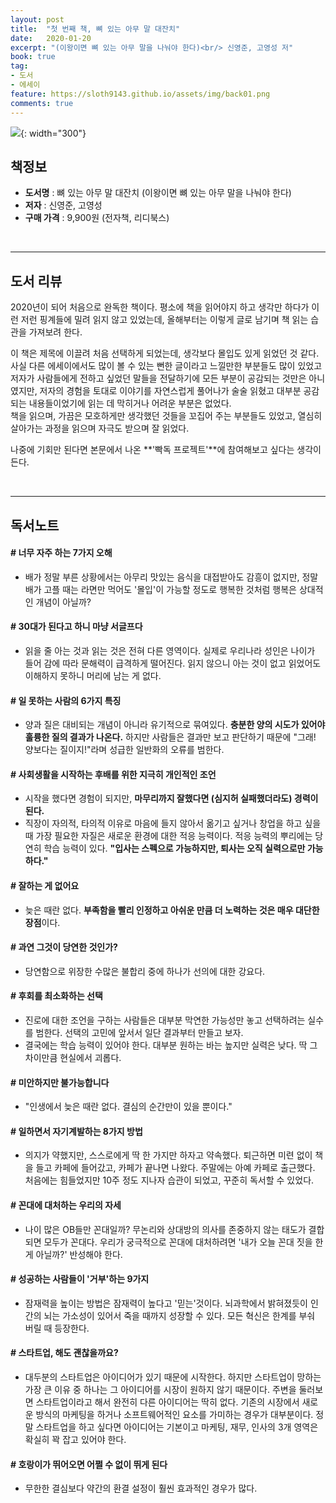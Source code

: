 ```yaml
---
layout: post
title:  "첫 번째 책, 뼈 있는 아무 말 대잔치"
date:   2020-01-20
excerpt: "(이왕이면 뼈 있는 아무 말을 나눠야 한다)<br/> 신영준, 고영성 저"
book: true
tag:
- 도서
- 에세이
feature: https://sloth9143.github.io/assets/img/back01.png
comments: true
---
```


![](https://sloth9143.github.io/assets/img/book/book-01.jpg){: width="300"}

## 책정보
   - **도서명** : 뼈 있는 아무 말 대잔치 (이왕이면 뼈 있는 아무 말을 나눠야 한다)
   - **저자** :  신영준, 고영성
   - **구매 가격** : 9,900원 (전자책, 리디북스)

&nbsp;&nbsp;

---

## 도서 리뷰

2020년이 되어 처음으로 완독한 책이다. 평소에 책을 읽어야지 하고 생각만 하다가 이런 저런 핑계들에 밀려 읽지 않고 있었는데, 올해부터는 이렇게 글로 남기며 책 읽는 습관을 가져보려 한다.

이 책은 제목에 이끌려 처음 선택하게 되었는데, 생각보다 몰입도 있게 읽었던 것 같다.<br/>
사실 다른 에세이에서도 많이 볼 수 있는 뻔한 글이라고 느낄만한 부분들도 많이 있었고 저자가 사람들에게 전하고 싶었던 말들을 전달하기에 모든 부분이 공감되는 것만은 아니였지만, 저자의 경험을 토대로 이야기를 자연스럽게 풀어나가 술술 읽혔고 대부분 공감되는 내용들이었기에 읽는 데 막히거나 어려운 부분은 없었다.<br/>
책을 읽으며, 가끔은 모호하게만 생각했던 것들을 꼬집어 주는 부분들도 있었고, 열심히 살아가는 과정을 읽으며 자극도 받으며 잘 읽었다.

나중에 기회만 된다면 본문에서 나온 **'빡독 프로젝트'**에 참여해보고 싶다는 생각이 든다.

&nbsp;&nbsp;

---

## 독서노트

#### # 너무 자주 하는 7가지 오해
 - 배가 정말 부른 상황에서는 아무리 맛있는 음식을 대접받아도 감흥이 없지만, 정말 배가 고플 때는 라면만 먹어도 '몰입'이 가능할 정도로 행복한 것처럼 행복은 상대적인 개념이 아닐까?

#### # 30대가 된다고 하니 마냥 서글프다
 - 읽을 줄 아는 것과 읽는 것은 전혀 다른 영역이다. 실제로 우리나라 성인은 나이가 들어 감에 따라 문해력이 급격하게 떨어진다. 읽지 않으니 아는 것이 없고 읽었어도 이해하지 못하니 머리에 남는 게 없다.

#### # 일 못하는 사람의 6가지 특징
 - 양과 질은 대비되는 개념이 아니라 유기적으로 묶여있다. **충분한 양의 시도가 있어야 훌륭한 질의 결과가 나온다.** 하지만 사람들은 결과만 보고 판단하기 때문에 "그래! 양보다는 질이지!"라며 성급한 일반화의 오류를 범한다.

#### # 사회생활을 시작하는 후배를 위한 지극히 개인적인 조언
 - 시작을 했다면 경험이 되지만, **마무리까지 잘했다면 (심지허 실패했더라도) 경력이 된다.**
 - 직장이 자의적, 타의적 이유로 마음에 들지 않아서 옮기고 싶거나 창업을 하고 싶을 때 가장 필요한 자질은 새로운 환경에 대한 적응 능력이다. 적응 능력의 뿌리에는 당연히 학습 능력이 있다. **"입사는 스펙으로 가능하지만, 퇴사는 오직 실력으로만 가능하다."**

#### # 잘하는 게 없어요
 - 늦은 때란 없다. **부족함을 빨리 인정하고 아쉬운 만큼 더 노력하는 것은 매우 대단한 장점**이다.

#### # 과연 그것이 당연한 것인가?
 - 당연함으로 위장한 수많은 불합리 중에 하나가 선의에 대한 강요다.

#### # 후회를 최소화하는 선택
 - 진로에 대한 조언을 구하는 사람들은 대부분 막연한 가능성만 놓고 선택하려는 실수를 범한다. 선택의 고민에 앞서서 일단 결과부터 만들고 보자.
 - 결국에는 학습 능력이 있어야 한다. 대부분 원하는 바는 높지만 실력은 낮다. 딱 그 차이만큼 현실에서 괴롭다.

#### # 미안하지만 불가능합니다
 - "인생에서 늦은 때란 없다. 결심의 순간만이 있을 뿐이다."

#### # 일하면서 자기계발하는 8가지 방법
 - 의지가 약했지만, 스스로에게 딱 한 가지만 하자고 약속했다. 퇴근하면 미련 없이 책을 들고 카페에 들어갔고, 카페가 끝나면 나왔다. 주말에는 아예 카페로 출근했다. 처음에는 힘들었지만 10주 정도 지나자 습관이 되었고, 꾸준히 독서할 수 있었다.

#### # 꼰대에 대처하는 우리의 자세
 - 나이 많은 OB들만 꼰대일까? 무논리와 상대방의 의사를 존중하지 않는 태도가 결합되면 모두가 꼰대다. 우리가 궁극적으로 꼰대에 대처하려면 '내가 오늘 꼰대 짓을 한 게 아닐까?' 반성해야 한다.

#### # 성공하는 사람들이 '거부'하는 9가지
 - 잠재력을 높이는 방법은 잠재력이 높다고 '믿는'것이다. 뇌과학에서 밝혀졌듯이 인간의 뇌는 가소성이 있어서 죽을 때까지 성장할 수 있다. 모든 혁신은 한계를 부숴 버릴 때 등장한다.

#### # 스타트업, 해도 괜찮을까요?
 - 대두분의 스타트업은 아이디어가 있기 때문에 시작한다. 하지만 스타트업이 망하는 가장 큰 이유 중 하나는 그 아이디어를 시장이 원하지 않기 때문이다. 주변을 둘러보면 스타트업이라고 해서 완전히 다른 아이디어는 딱히 없다. 기존의 시장에서 새로운 방식의 마케팅을 하거나 소프트웨어적인 요소를 가미하는 경우가 대부분이다. 정말 스타트업을 하고 싶다면 아이디어는 기본이고 마케팅, 재무, 인사의 3개 영역은 확실히 꽉 잡고 있어야 한다.

#### # 호랑이가 뛰어오면 어쩔 수 없이 뛰게 된다
 - 무한한 결심보다 약간의 환결 설정이 훨씬 효과적인 경우가 많다.
